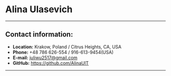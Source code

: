 # Alina Ulasevich
___
## Contact information:
* **Location:** Krakow, Poland / Citrus Heights, CA, USA
* **Phone:** +48 786 626-554 / 916-613-9454(USA)
* **E-mail:** juliwu2517@gmail.com
* **GitHub:** https://github.com/AlinaUlT
___


